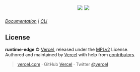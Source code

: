 <h1 align="center">
  <img src="https://user-images.githubusercontent.com/2096101/235130063-e561514e-1f66-4ff6-9034-70dbf7ca3260.png#gh-dark-mode-only">
  <img src="https://user-images.githubusercontent.com/2096101/235127419-ac6fe609-d0cd-4339-a593-c48305a83823.png#gh-light-mode-only">
</h1>

###### [Documentation](https://runtime-edge.vercel.app/) | [CLI](https://runtime-edge.vercel.app/cli)

## License

**runtime-edge** © [Vercel](https://vercel.com), released under the [MPLv2](https://github.com/khulnasoft/runtime-edge/blob/main/LICENSE.md) License.<br>
Authored and maintained by [Vercel](https://vercel.com) with help from [contributors](https://github.com/khulnasoft/runtime-edge/contributors).

> [vercel.com](https://vercel.com) · GitHub [Vercel](https://github.com/vercel) · Twitter [@vercel](https://twitter.com/vercel)
